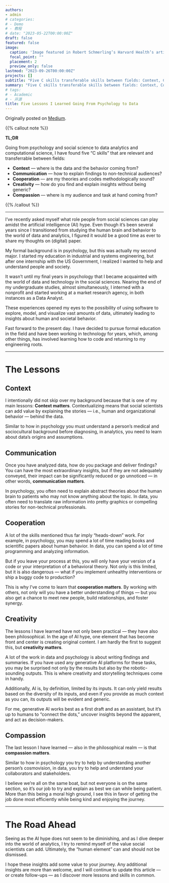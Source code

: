 ```yaml
---
authors:
- admin
# categories:
# - Demo
# - 教程
# date: "2023-05-22T00:00:00Z"
draft: false
featured: false
image:
  caption: 'Image featured in Robert Schmerling’s Harvard Health’s article, [“Right brain/left brain, right?”](https://www.health.harvard.edu/blog/right-brainleft-brain-right-2017082512222)'
  focal_point: ""
  placement: 2
  preview_only: false
lastmod: "2023-09-26T00:00:00Z"
projects: []
subtitle: "Five C skills transferable skills between fields: Context, Communication, Cooperation, Creativity, and Compassion."
summary: "Five C skills transferable skills between fields: Context, Communication, Cooperation, Creativity, and Compassion."
# tags:
# - Academic
# - 开源
title: Five Lessons I Learned Going From Psychology to Data
---
```


Originally posted on [Medium](https://medium.com/@macuriels/five-lessons-i-learned-going-from-psychology-to-data-84e701bd4114).

{{% callout note %}}

**TL;DR**

Going from psychology and social science to data analytics and computational science, I have found five “C skills” that are relevant and transferrable between fields:

- **Context** — where is the data and the behavior coming from?
- **Communication** — how to explain findings to non-technical audiences?
- **Cooperation** — are my theories and codes methodologically sound?
- **Creativity** — how do you find and explain insights without being generic?
- **Compassion** — where is my audience and task at hand coming from?

{{% /callout %}}

---

I’ve recently asked myself what role people from social sciences can play amidst the artificial intelligence (AI) hype. Even though it’s been several years since I transitioned from studying the human brain and behavior to the world of data and analytics, I figured it would be a good time as ever to share my thoughts on (digital) paper.

My formal background is in psychology, but this was actually my second major. I started my education in industrial and systems engineering, but after one internship with the US Government, I realized I wanted to help and understand people and society.

It wasn’t until my final years in psychology that I became acquainted with the world of data and technology in the social sciences. Nearing the end of my undergraduate studies, almost simultaneously, I interned with a nonprofit and started working at a market research agency, in both instances as a Data Analyst.

These experiences opened my eyes to the possibility of using software to explore, model, and visualize vast amounts of data, ultimately leading to insights about human and societal behavior.

Fast forward to the present day. I have decided to pursue formal education in the field and have been working in technology for years, which, among other things, has involved learning how to code and returning to my engineering roots.

---

# The Lessons

## Context

I intentionally did not skip over my background because that is one of my main lessons: **Context matters**. Contextualizing means that social scientists can add value by explaining the stories — i.e., human and organizational behavior — behind the data.

Similar to how in psychology you must understand a person’s medical and sociocultural background before diagnosing, in analytics, you need to learn about data’s origins and assumptions.

## Communication

Once you have analyzed data, how do you package and deliver findings? You can have the most extraordinary insights, but if they are not adequately conveyed, their impact can be significantly reduced or go unnoticed — in other words, **communication matters**.

In psychology, you often need to explain abstract theories about the human brain to patients who may not know anything about the topic. In data, you often need to translate raw information into pretty graphics or compelling stories for non-technical professionals.

## Cooperation

A lot of the skills mentioned thus far imply “heads-down” work. For example, in psychology, you may spend a lot of time reading books and scientific papers about human behavior. In data, you can spend a lot of time programming and analyzing information.

But if you leave your process at this, you will only have your version of a code or your interpretation of a behavioral theory. Not only is this limited, but it is also dangerous — what if you implement unhealthy interventions or ship a buggy code to production?

This is why I’ve come to learn that **cooperation matters**. By working with others, not only will you have a better understanding of things — but you also get a chance to meet new people, build relationships, and foster synergy.

## Creativity

The lessons I have learned have not only been practical — they have also been philosophical. In the age of AI hype, one element that has become front and center is creating original content. I am hardly the first to suggest this, but **creativity matters**.

A lot of the work in data and psychology is about writing findings and summaries. If you have used any generative AI platforms for these tasks, you may be surprised not only by the results but also by the robotic-sounding outputs. This is where creativity and storytelling techniques come in handy.

Additionally, AI is, by definition, limited by its inputs. It can only yield results based on the diversity of its inputs, and even if you provide as much context as you can, its outputs will be evident and generic.

For me, generative AI works best as a first draft and as an assistant, but it’s up to humans to “connect the dots,” uncover insights beyond the apparent, and act as decision-makers.

## Compassion

The last lesson I have learned — also in the philosophical realm — is that **compassion matters**.

Similar to how in psychology you try to help by understanding another person’s cosmovision, in data, you try to help and understand your collaborators and stakeholders.

I believe we’re all on the same boat, but not everyone is on the same section, so it’s our job to try and explain as best we can while being patient. More than this being a moral high ground, I see this in favor of getting the job done most efficiently while being kind and enjoying the journey.

---

# The Road Ahead

Seeing as the AI hype does not seem to be diminishing, and as I dive deeper into the world of analytics, I try to remind myself of the value social scientists can add. Ultimately, the “human element” can and should not be dismissed.

I hope these insights add some value to your journey. Any additional insights are more than welcome, and I will continue to update this article — or create follow-ups — as I discover more lessons and skills in common.